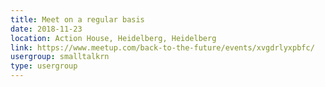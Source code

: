 ```yaml
---
title: Meet on a regular basis
date: 2018-11-23
location: Action House, Heidelberg, Heidelberg
link: https://www.meetup.com/back-to-the-future/events/xvgdrlyxpbfc/
usergroup: smalltalkrn
type: usergroup
---
```

